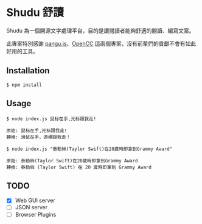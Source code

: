 # Shudu 舒讀

Shudu 為一個開源文字處理平台，目的是讓閱讀者能夠舒適的閱讀、編寫文案。

此專案特別感謝 [pangu.js](https://github.com/vinta/pangu.js)、[OpenCC](https://github.com/BYVoid/OpenCC) 這兩個專案，沒有前輩們的貢獻不會有如此好用的工具。

## Installation

`$ npm install`

## Usage

```shell
$ node index.js 鼠标在手,光标跟我走!

原始: 鼠标在手,光标跟我走!
轉換: 滑鼠在手，游標跟我走！

$ node index.js "泰勒絲(Taylor Swift)在20歲時即拿到Grammy Award"

原始: 泰勒絲(Taylor Swift)在20歲時即拿到Grammy Award
轉換: 泰勒絲 (Taylor Swift) 在 20 歲時即拿到 Grammy Award
```


## TODO

- [x] Web GUI server
- [ ] JSON server
- [ ] Browser Plugins
